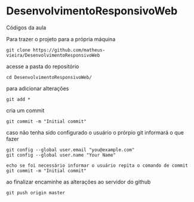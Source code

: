 # DesenvolvimentoResponsivoWeb
Códigos da aula

Para trazer o projeto para a própria máquina

```
git clone https://github.com/matheus-vieira/DesenvolvimentoResponsivoWeb
```

acesse a pasta do repositório
```
cd DesenvolvimentoResponsivoWeb/
```

para adicionar alterações

```
git add *
```

cria um commit

```
git commit -m "Initial commit"
```

caso não tenha sido configurado o usuário o prórpio git informará o que fazer

```
git config --global user.email "you@example.com"
git config --global user.name "Your Name"

echo se foi necessário informar o usuário repita o comando de commit
git commit -m "Initial commit"
```

ao finalizar encaminhe as alterações ao servidor do github
```
git push origin master
```

